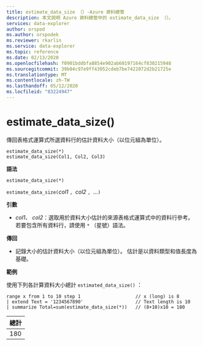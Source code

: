 ```yaml
---
title: estimate_data_size （）-Azure 資料總管
description: 本文說明 Azure 資料總管中的 estimate_data_size （）。
services: data-explorer
author: orspod
ms.author: orspodek
ms.reviewer: rkarlin
ms.service: data-explorer
ms.topic: reference
ms.date: 02/13/2020
ms.openlocfilehash: f0901bddbfa8854e902ab60197164cf830215948
ms.sourcegitcommit: 39b04c97e9ff43052cdeb7be7422072d2b21725e
ms.translationtype: MT
ms.contentlocale: zh-TW
ms.lasthandoff: 05/12/2020
ms.locfileid: "83224947"
---
```

# <a name="estimate_data_size"></a>estimate_data_size()

傳回表格式運算式所選資料行的估計資料大小（以位元組為單位）。

```kusto
estimate_data_size(*)
estimate_data_size(Col1, Col2, Col3)
```

**語法**

`estimate_data_size(*)`

`estimate_data_size(`*col1* `, `*col2* `, `...`)`

**引數**

* *col1*、 *col2*：選取用於資料大小估計的來源表格式運算式中的資料行參考。 若要包含所有資料行，請使用 `*` （星號）語法。

**傳回**

* 記錄大小的估計資料大小（以位元組為單位）。 估計是以資料類型和值長度為基礎。

**範例**

使用下列各計算資料大小總計 `estimated_data_size()` ：

<!-- csl: https://help.kusto.windows.net/Samples -->
```kusto
range x from 1 to 10 step 1                    // x (long) is 8 
| extend Text = '1234567890'                   // Text length is 10  
| summarize Total=sum(estimate_data_size(*))   // (8+10)x10 = 180
```

|總計|
|---|
|180|
